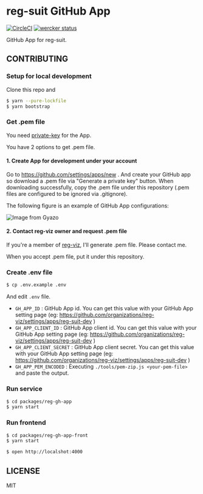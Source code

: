 # reg-suit GitHub App
[![CircleCI](https://circleci.com/gh/reg-viz/gh-app.svg?style=svg)](https://circleci.com/gh/reg-viz/gh-app)
[![wercker status](https://app.wercker.com/status/f2602a9bce4e0c7ae7d13428598c4298/s/master "wercker status")](https://app.wercker.com/project/byKey/f2602a9bce4e0c7ae7d13428598c4298)

GitHub App for reg-suit.

## CONTRIBUTING

### Setup for local development

Clone this repo and

```sh
$ yarn --pure-lockfile
$ yarn bootstrap
```

### Get .pem file
You need [private-key](https://developer.github.com/apps/building-github-apps/authenticating-with-github-apps/) for the App.

You have 2 options to get .pem file.

#### 1. Create App for development under your account

Go to https://github.com/settings/apps/new .
And create your GitHub app so download a .pem file via "Generate a private key" button.
When downloading successfully, copy the .pem file under this repository (.pem files are configured to be ignored via .gitignore).

The following figure is an example of GitHub App configurations:

![Image from Gyazo](https://i.gyazo.com/4ff1268304f2ca27e8e163c7fd7a3bbe.png)

#### 2. Contact reg-viz owner and request .pem file

If you're a member of [reg-viz](https://github.com/reg-viz), I'll generate .pem file. Please contact me.

When you accept .pem file, put it under this repository.

### Create .env file

```sh
$ cp .env.example .env
```

And edit `.env` file.

- `GH_APP_ID` : GitHub App id. You can get this value with your GitHub App setting page (eg: https://github.com/organizations/reg-viz/settings/apps/reg-suit-dev )
- `GH_APP_CLIENT_ID` : GitHub App client id. You can get this value with your GitHub App setting page (eg: https://github.com/organizations/reg-viz/settings/apps/reg-suit-dev )
- `GH_APP_CLIENT_SECRET` : GitHub App client secret. You can get this value with your GitHub App setting page (eg: https://github.com/organizations/reg-viz/settings/apps/reg-suit-dev )
- `GH_APP_PEM_ENCODED` : Executing `./tools/pem-zip.js <your-pem-file>` and paste the output.

### Run service

```sh
$ cd packages/reg-gh-app
$ yarn start
```

### Run frontend

```sh
$ cd packages/reg-gh-app-front
$ yarn start
```

```sh
$ open http://localshot:4000
```

## LICENSE
MIT
